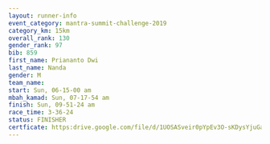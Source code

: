 ```yaml
---
layout: runner-info 
event_category: mantra-summit-challenge-2019 
category_km: 15km 
overall_rank: 130
gender_rank: 97
bib: 859
first_name: Priananto Dwi
last_name: Nanda
gender: M
team_name: 
start: Sun, 06-15-00 am
mbah_kamad: Sun, 07-17-54 am
finish: Sun, 09-51-24 am
race_time: 3-36-24
status: FINISHER
certficate: https:drive.google.com/file/d/1UOSASveir0pYpEv3O-sKDysYjuGa414U/view?usp=sharing
---
```

